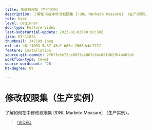 ```yaml
---
title: 修改权限集（生产实例）
description: 了解如何在中修改权限集 [!DNL Marketo Measure] （生产实例）。
role: User
level: Beginner
doc-type: Feature Video
last-substantial-update: 2023-02-03T00:00:00Z
jira: KT-11824
thumbnail: 347189.jpeg
exl-id: b8ff1093-5a87-48e7-b60e-2668dcbe7717
feature: Installation
source-git-commit: 2fb7fa9e72cc89f3ae867cbbc02fd62fb4b485e6
workflow-type: tm+mt
source-wordcount: '28'
ht-degree: 0%

---
```


# 修改权限集（生产实例）

了解如何在中修改权限集 [!DNL Marketo Measure] （生产实例）。

>[!VIDEO](https://video.tv.adobe.com/v/347189/?quality=12&learn=on)
